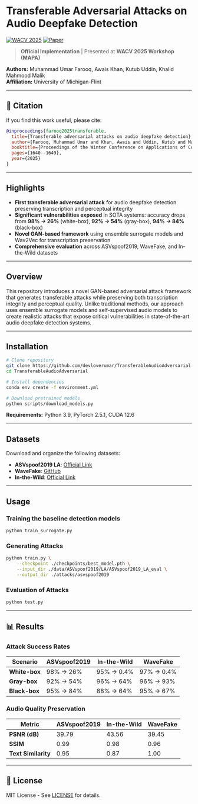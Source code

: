 # Transferable Adversarial Attacks on Audio Deepfake Detection

[![WACV 2025](https://img.shields.io/badge/WACV-2025-blue)](https://openaccess.thecvf.com/content/WACV2025W/MAPA/papers/Farooq_Transferable_Adversarial_Attacks_on_Audio_Deepfake_Detection_WACVW_2025_paper.pdf)
[![Paper](https://img.shields.io/badge/Paper-PDF-red)](https://openaccess.thecvf.com/content/WACV2025W/MAPA/papers/Farooq_Transferable_Adversarial_Attacks_on_Audio_Deepfake_Detection_WACVW_2025_paper.pdf)

> **Official Implementation** | Presented at **WACV 2025 Workshop (MAPA)**

**Authors:** Muhammad Umar Farooq, Awais Khan, Kutub Uddin, Khalid Mahmood Malik  
**Affiliation:** University of Michigan-Flint

---

## 📝 Citation

If you find this work useful, please cite:

```bibtex
@inproceedings{farooq2025transferable,
  title={Transferable adversarial attacks on audio deepfake detection},
  author={Farooq, Muhammad Umar and Khan, Awais and Uddin, Kutub and Malik, Khalid Mahmood},
  booktitle={Proceedings of the Winter Conference on Applications of Computer Vision},
  pages={1640--1649},
  year={2025}
}
```

---

## Highlights

- **First transferable adversarial attack** for audio deepfake detection preserving transcription and perceptual integrity
- **Significant vulnerabilities exposed** in SOTA systems: accuracy drops from **98% → 26%** (white-box), **92% → 54%** (gray-box), **94% → 84%** (black-box)
- **Novel GAN-based framework** using ensemble surrogate models and Wav2Vec for transcription preservation
- **Comprehensive evaluation** across ASVspoof2019, WaveFake, and In-the-Wild datasets

---

## Overview

This repository introduces a novel GAN-based adversarial attack framework that generates transferable attacks while preserving both transcription integrity and perceptual quality. Unlike traditional methods, our approach uses ensemble surrogate models and self-supervised audio models to create realistic attacks that expose critical vulnerabilities in state-of-the-art audio deepfake detection systems.

---

## Installation

```bash
# Clone repository
git clone https://github.com/devloverumar/TransferableAudioAdversarial.git
cd TransferableAudioAdversarial

# Install dependencies
conda env create -f environment.yml

# Download pretrained models
python scripts/download_models.py
```

**Requirements:** Python 3.9, PyTorch 2.5.1, CUDA 12.6

---

## Datasets

Download and organize the following datasets:

- **ASVspoof2019 LA**: [Official Link](https://datashare.ed.ac.uk/handle/10283/3336)
- **WaveFake**: [GitHub](https://github.com/RUB-SysSec/WaveFake)
- **In-the-Wild**: [Official Link](https://deepfake-total.com/in_the_wild)

---

## Usage

### Training the baseline detection models

```bash
python train_surrogate.py 
```

### Generating Attacks

```bash
python train.py \
    --checkpoint ./checkpoints/best_model.pth \
    --input_dir ./data/ASVspoof2019/LA/ASVspoof2019_LA_eval \
    --output_dir ./attacks/asvspoof2019
```

### Evaluation of Attacks

```bash
python test.py
```

---

## 📊 Results

### Attack Success Rates

| Scenario | ASVspoof2019 | In-the-Wild | WaveFake |
|----------|--------------|-------------|----------|
| **White-box** | 98% → 26% | 95% → 0.4% | 97% → 0.4% |
| **Gray-box** | 92% → 54% | 96% → 64% | 96% → 93% |
| **Black-box** | 95% → 84% | 88% → 64% | 95% → 67% |

### Audio Quality Preservation

| Metric | ASVspoof2019 | In-the-Wild | WaveFake |
|--------|--------------|-------------|----------|
| **PSNR (dB)** | 39.79 | 43.56 | 39.45 |
| **SSIM** | 0.99 | 0.98 | 0.96 |
| **Text Similarity** | 0.95 | 0.87 | 1.00 |

---

## 📄 License

MIT License - See [LICENSE](LICENSE) for details.
